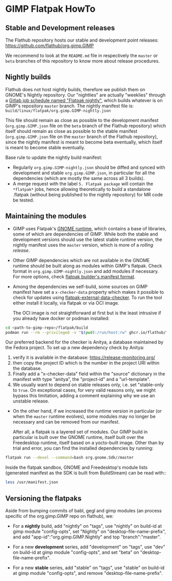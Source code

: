 # GIMP Flatpak HowTo

## Stable and Development releases

The Flathub repository hosts our stable and development point releases:
https://github.com/flathub/org.gimp.GIMP

We recommend to look at the `README.md` file in respectively the `master` or
`beta` branches of this repository to know more about release procedures.

## Nightly builds

Flathub does not host nightly builds, therefore we publish them on GNOME's
Nightly repository. Our "nightlies" are actually "weeklies" through a [Gitlab job
schedule named "Flatpak
nightly"](https://gitlab.gnome.org/GNOME/gimp/-/pipeline_schedules), which builds
whatever is on GIMP's repository `master` branch. The nightly manifest file is:
`build/linux/flatpak/org.gimp.GIMP-nightly.json`

This file should remain as close as possible to the development manifest
(`org.gimp.GIMP.json` file on the `beta` branch of the Flathub repository) which
itself should remain as close as possible to the stable manifest
(`org.gimp.GIMP.json` file on the `master` branch of the Flathub repository),
since the nightly manifest is meant to become beta eventually, which itself is
meant to become stable eventually.

Base rule to update the nightly build manifest:

* Regularly `org.gimp.GIMP-nightly.json` should be diffed and synced with
  development and stable `org.gimp.GIMP.json`, in particular for all the
  dependencies (which are mostly the same across all 3 builds).
* A merge request with the label `5. Flatpak package` will contain the `*flatpak*`
  jobs, hence allowing theoretically to build a standalone .flatpak (without being
  published to the nightly repository) for MR code be tested.

## Maintaining the modules

* GIMP uses Flatpak's [GNOME runtime](http://flatpak.org/runtimes.html), which
  contains a base of libraries, some of which are dependencies of GIMP.
  While both the stable and development versions should use the latest stable
  runtime version, the nightly manifest uses the `master` version, which is more
  of a *rolling release*.

* Other GIMP dependencies which are not available in the GNOME runtime
  should be built along as modules within GIMP's flatpak.
  Check format in `org.gimp.GIMP-nightly.json` and add modules if
  necessary. For more options, check [flatpak builder's manifest
  format](http://flatpak.org/flatpak/flatpak-docs.html#flatpak-builder).

* Among the dependencies we self-build, some sources on GIMP manifest have set a
  `x-checker-data` property which makes it possible to check for updates using
  [flatpak-external-data-checker](https://github.com/flathub/flatpak-external-data-checker).
  To run the tool either install it locally, via flatpak or via OCI image.

  The OCI image is not straightforward at first but is the least intrusive
  if you already have docker or podman installed:

```sh
cd <path-to-gimp-repo>/flatpak/build
podman run --rm --privileged -v "$(pwd):/run/host:rw" ghcr.io/flathub/flatpak-external-data-checker:latest /run/host/org.gimp.GIMP-nightly.json
```

  Our preferred backend for the checker is Anitya, a database maintained
  by the Fedora project. To set up a new dependency check by Anitya:

  1. verify it is available in the database: https://release-monitoring.org/
  2. then copy the project ID which is the number in the project URI
     within the database.
  3. Finally add a "x-checker-data" field within the "source" dictionary
     in the manifest with type "anitya", the "project-id" and a
     "url-template".
  4. We usually want to depend on stable releases only, i.e. set
     "stable-only to `true`. On exceptional cases, for very valid
     reasons only, we might bypass this limitation, adding a comment
     explaining why we use an unstable release.

* On the other hand, if we increased the runtime version in particular (or when
  the `master` runtime evolves), some modules may no longer be necessary and can
  be removed from our manifest.

  After all, a flatpak is a layered set of modules. Our GIMP build in particular
  is built over the GNOME runtime, itself built over the Freedesktop
  runtime, itself based on a yocto-built image.
  Other than by trial and error, you can find the installed dependencies
  by running:

```sh
flatpak run --devel --command=bash org.gnome.Sdk//master
```

Inside the flatpak sandbox, GNOME and Freedesktop's module lists
(generated manifest as the SDK is built from BuildStream) can be read with::

```sh
less /usr/manifest.json
```

## Versioning the flatpaks

Aside from bumping commits of babl, gegl and gimp modules (an
process specific of the org.gimp.GIMP repo on flathub), we:

* For a **nightly** build, add "nightly" on "tags",
  use "nightly" on build-id at gimp module "config-opts",
  set "Nightly" on "desktop-file-name-prefix", and
  add "app-id":"org.gimp.GIMP.Nightly" and top "branch":"master".

* For a new **development** series, add "development" on "tags",
  use "dev" on build-id at gimp module "config-opts", and
  set "beta" on "desktop-file-name-prefix".

* For a new **stable** series, add "stable" on "tags",
  use "stable" on build-id at gimp module "config-opts", and
  remove "desktop-file-name-prefix".
